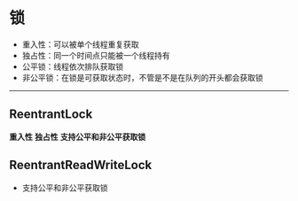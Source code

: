 # 锁
* 重入性：可以被单个线程重复获取
* 独占性：同一个时间点只能被一个线程持有
* 公平锁：线程依次排队获取锁
* 非公平锁：在锁是可获取状态时，不管是不是在队列的开头都会获取锁
---
## ReentrantLock

**重入性**
**独占性**
**支持公平和非公平获取锁**

## ReentrantReadWriteLock
* 支持公平和非公平获取锁
